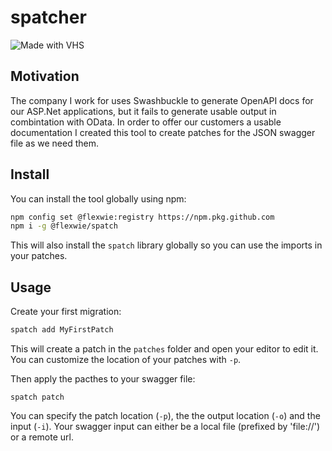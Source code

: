 # spatcher

![Made with VHS](https://vhs.charm.sh/vhs-3ZBx1vxRvJZMPnjFFFjnu5.gif)

## Motivation

The company I work for uses Swashbuckle to generate OpenAPI docs for our ASP.Net applications, but it fails to generate usable output in combintation with OData.
In order to offer our customers a usable documentation I created this tool to create patches for the JSON swagger file as we need them.

## Install

You can install the tool globally using npm:

```sh
npm config set @flexwie:registry https://npm.pkg.github.com
npm i -g @flexwie/spatch
```

This will also install the `spatch` library globally so you can use the imports in your patches.

## Usage

Create your first migration:

```sh
spatch add MyFirstPatch
```

This will create a patch in the `patches` folder and open your editor to edit it. You can customize the location of your patches with `-p`.

Then apply the pacthes to your swagger file:

```
spatch patch
```

You can specify the patch location (`-p`), the the output location (`-o`) and the input (`-i`). Your swagger input can either be a local file (prefixed by 'file://') or a remote url.

